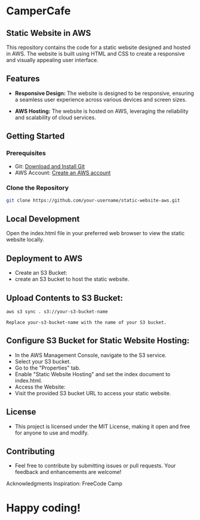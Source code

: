 # CamperCafe
## Static Website in AWS

This repository contains the code for a static website designed and hosted in AWS. The website is built using HTML and CSS to create a responsive and visually appealing user interface.

## Features

- **Responsive Design:** The website is designed to be responsive, ensuring a seamless user experience across various devices and screen sizes.

- **AWS Hosting:** The website is hosted on AWS, leveraging the reliability and scalability of cloud services.

## Getting Started

### Prerequisites

- Git: [Download and Install Git](https://git-scm.com/book/en/v2/Getting-Started-Installing-Git)
- AWS Account: [Create an AWS account](https://aws.amazon.com/)

### Clone the Repository

```bash
git clone https://github.com/your-username/static-website-aws.git
```

## Local Development
Open the index.html file in your preferred web browser to view the static website locally.

## Deployment to AWS
- Create an S3 Bucket:
- create an S3 bucket to host the static website.

## Upload Contents to S3 Bucket:

```bash
aws s3 sync . s3://your-s3-bucket-name
```
`Replace your-s3-bucket-name with the name of your S3 bucket.`

## Configure S3 Bucket for Static Website Hosting:

- In the AWS Management Console, navigate to the S3 service.
- Select your S3 bucket.
- Go to the "Properties" tab.
- Enable "Static Website Hosting" and set the index document to index.html.
- Access the Website:
- Visit the provided S3 bucket URL to access your static website.

## License
- This project is licensed under the MIT License, making it open and free for anyone to use and modify.

## Contributing
- Feel free to contribute by submitting issues or pull requests. Your feedback and enhancements are welcome!

Acknowledgments
Inspiration: FreeCode Camp 

# Happy coding!
